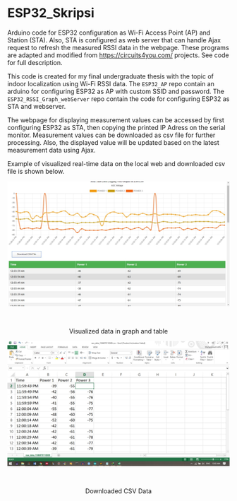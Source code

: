 # ESP32_Skripsi
Arduino code for ESP32 configuration as Wi-Fi Access Point (AP) and Station (STA). Also, STA is configured as web server that can handle Ajax request to refresh the measured RSSI data in the webpage. These programs are adapted and modified from https://circuits4you.com/ projects. See code for full description. 

This code is created for my final undergraduate thesis with the topic of indoor localization using Wi-Fi RSSI data. The `ESP32_AP` repo contain an arduino for configuring ESP32 as AP with custom SSID and password. The `ESP32_RSSI_Graph_webServer` repo contain the code for configuring ESP32 as STA and webserver. 

The webpage for displaying measurement values can be accessed by first configuring ESP32 as STA, then copying the printed IP Adress on the serial monitor. Measurement values can be downloaded as csv file for further processing. Also, the displayed value will be updated based on the latest measurement data using Ajax.

Example of visualized real-time data on the local web and downloaded csv file is shown below. 

![alt Visualized data](https://github.com/effendev/ESP32_Skripsi/blob/master/data1.jpeg "Visualized data in graph and table")

<html>
	<body>
    <br>
    <center><p>Visualized data in graph and table</p></center>
	</body>
</html>


![alt CSV data](https://github.com/effendev/ESP32_Skripsi/blob/master/data2.jpeg "Downloaded CSV data")
<html>
	<body>
    <br>
    <center><p>Downloaded CSV Data</p></center>
	</body>
</html>

